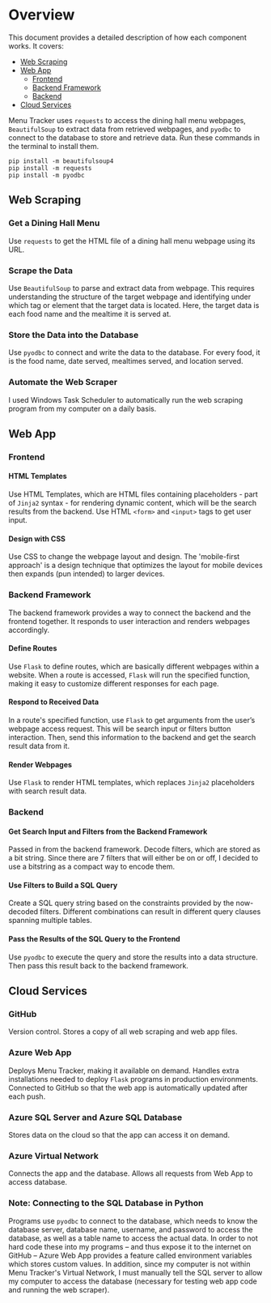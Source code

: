 # Overview
This document provides a detailed description of how each component works. It covers:

* [Web Scraping](#Web-Scraping)
* [Web App](#Web-App)
    * [Frontend](#Frontend)
    * [Backend Framework](#Backend-Framework)
    * [Backend](#Backend)
* [Cloud Services](#Cloud-Services)

Menu Tracker uses `requests` to access the dining hall menu webpages, `BeautifulSoup` to extract data from retrieved webpages, and `pyodbc` to connect to the database to store and retrieve data. Run these commands in the terminal to install them.
``` 
pip install -m beautifulsoup4
pip install -m requests
pip install -m pyodbc
```

## Web Scraping

### Get a Dining Hall Menu
Use `requests` to get the HTML file of a dining hall menu webpage using its URL. 
### Scrape the Data
Use `BeautifulSoup` to parse and extract data from webpage. This requires understanding the structure of the target webpage and identifying under which tag or element that the target data is located. Here, the target data is each food name and the mealtime it is served at.
### Store the Data into the Database
Use `pyodbc` to connect and write the data to the database. For every food, it is the food name, date served, mealtimes served, and location served.
### Automate the Web Scraper
I used Windows Task Scheduler to automatically run the web scraping program from my computer on a daily basis.

## Web App

### Frontend
#### HTML Templates
Use HTML Templates, which are HTML files containing placeholders - part of `Jinja2` syntax - for rendering dynamic content, which will be the search results from the backend. Use HTML `<form>` and `<input>` tags to get user input.
#### Design with CSS
Use CSS to change the webpage layout and design. The 'mobile-first approach' is a design technique that optimizes the layout for mobile devices then expands (pun intended) to larger devices. 

### Backend Framework
The backend framework provides a way to connect the backend and the frontend together. It responds to user interaction and renders webpages accordingly.
#### Define Routes 
Use `Flask` to define routes, which are basically different webpages within a website. When a route is accessed, `Flask` will run the specified function, making it easy to customize different responses for each page. 
#### Respond to Received Data 
In a route's specified function, use `Flask` to get arguments from the user’s webpage access request. This will be search input or filters button interaction. Then, send this information to the backend and get the search result data from it.
#### Render Webpages
Use `Flask` to render HTML templates, which replaces `Jinja2` placeholders with search result data.

### Backend
#### Get Search Input and Filters from the Backend Framework
Passed in from the backend framework. Decode filters, which are stored as a bit string. Since there are 7 filters that will either be on or off, I decided to use a bitstring as a compact way to encode them.
#### Use Filters to Build a SQL Query
Create a SQL query string based on the constraints provided by the now-decoded filters. Different combinations can result in different query clauses spanning multiple tables.
#### Pass the Results of the SQL Query to the Frontend
Use `pyodbc` to execute the query and store the results into a data structure. Then pass this result back to the backend framework. 


## Cloud Services

### GitHub 
Version control. Stores a copy of all web scraping and web app files.
### Azure Web App 
Deploys Menu Tracker, making it available on demand. Handles extra installations needed to deploy `Flask` programs in production environments. Connected to GitHub so that the web app is automatically updated after each push.
### Azure SQL Server and Azure SQL Database
Stores data on the cloud so that the app can access it on demand.
### Azure Virtual Network
Connects the app and the database. Allows all requests from Web App to access database.
### Note: Connecting to the SQL Database in Python
Programs use `pyodbc` to connect to the database, which needs to know the database server, database name, username, and password to access the database, as well as a table name to access the actual data. In order to not hard code these into my programs – and thus expose it to the internet on GitHub – Azure Web App provides a feature called environment variables which stores custom values. In addition, since my computer is not within Menu Tracker's Virtual Network, I must manually tell the SQL server to allow my computer to access the database (necessary for testing web app code and running the web scraper).

